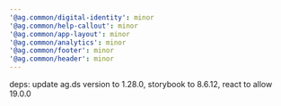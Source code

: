```yaml
---
'@ag.common/digital-identity': minor
'@ag.common/help-callout': minor
'@ag.common/app-layout': minor
'@ag.common/analytics': minor
'@ag.common/footer': minor
'@ag.common/header': minor
---
```


deps: update ag.ds version to 1.28.0, storybook to 8.6.12, react to allow 19.0.0
